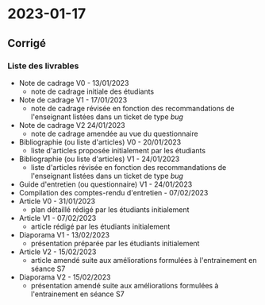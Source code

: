 # 2023-01-17

## Corrigé

### Liste des livrables
- Note de cadrage V0 - 13/01/2023
  - note de cadrage initiale des étudiants
- Note de cadrage V1 - 17/01/2023
  - note de cadrage révisée en fonction des recommandations de l'enseignant listées dans un ticket de type _bug_
- Note de cadrage V2 24/01/2023
    - note de cadrage amendée au vue du questionnaire
- Bibliographie (ou liste d'articles) V0 - 20/01/2023
  - liste d'articles proposée initialement par les étudiants
- Bibliographie (ou liste d'articles) V1 - 24/01/2023
  - liste d'articles révisée en fonction des recommandations de l'enseignant listées dans un ticket de type _bug_
- Guide d'entretien (ou questionnaire) V1 - 24/01/2023
- Compilation des comptes-rendu d'entretien - 07/02/2023
- Article V0 - 31/01/2023
  - plan détaillé rédigé par les étudiants initialement
- Article V1 - 07/02/2023
  - article rédigé par les étudiants initialement
- Diaporama V1 - 13/02/2023
  - présentation préparée par les étudiants initialement
- Article V2 - 15/02/2023
  - article amendé suite aux améliorations formulées à l'entrainement en séance S7
- Diaporama V2 - 15/02/2023
  - présentation amendé suite aux améliorations formulées à l'entrainement en séance S7

<!--
### Liste des epics
-->
